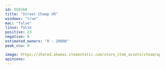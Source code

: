 ```yaml
---
id: 550160
title: "Street Champ VR"
windows: "true"
mac: "false"
linux: false
positive: 23
negative: 0
estimated_owners: "0 - 20000"
peak_ccu: 0

image: https://shared.akamai.steamstatic.com/store_item_assets/steam/apps/550160/header.jpg?t=1508867228
opinions:
---
```

